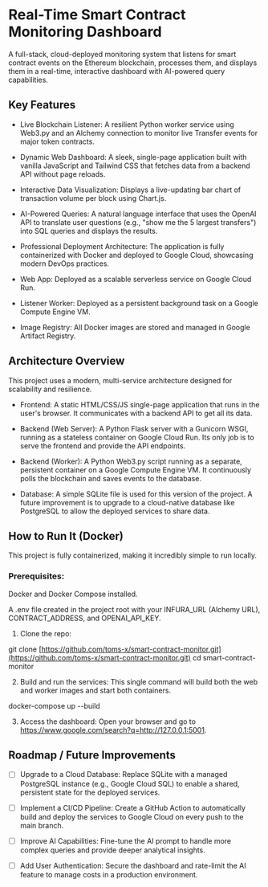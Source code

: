 # Real-Time Smart Contract Monitoring Dashboard

A full-stack, cloud-deployed monitoring system that listens for smart contract events on the Ethereum blockchain, processes them, and displays them in a real-time, interactive dashboard with AI-powered query capabilities.

## Key Features

- Live Blockchain Listener: A resilient Python worker service using Web3.py and an Alchemy connection to monitor live Transfer events for major token contracts.

- Dynamic Web Dashboard: A sleek, single-page application built with vanilla JavaScript and Tailwind CSS that fetches data from a backend API without page reloads.

- Interactive Data Visualization: Displays a live-updating bar chart of transaction volume per block using Chart.js.

- AI-Powered Queries: A natural language interface that uses the OpenAI API to translate user questions (e.g., "show me the 5 largest transfers") into SQL queries and displays the results.

- Professional Deployment Architecture: The application is fully containerized with Docker and deployed to Google Cloud, showcasing modern DevOps practices.

- Web App: Deployed as a scalable serverless service on Google Cloud Run.
- Listener Worker: Deployed as a persistent background task on a Google Compute Engine VM.
- Image Registry: All Docker images are stored and managed in Google Artifact Registry.


## Architecture Overview
This project uses a modern, multi-service architecture designed for scalability and resilience.

- Frontend: A static HTML/CSS/JS single-page application that runs in the user's browser. It communicates with a backend API to get all its data.

- Backend (Web Server): A Python Flask server with a Gunicorn WSGI, running as a stateless container on Google Cloud Run. Its only job is to serve the frontend and provide the API endpoints.

- Backend (Worker): A Python Web3.py script running as a separate, persistent container on a Google Compute Engine VM. It continuously polls the blockchain and saves events to the database.

- Database: A simple SQLite file is used for this version of the project. A future improvement is to upgrade to a cloud-native database like PostgreSQL to allow the deployed services to share data.

## How to Run It (Docker)
This project is fully containerized, making it incredibly simple to run locally.

### Prerequisites:

Docker and Docker Compose installed.

A .env file created in the project root with your INFURA_URL (Alchemy URL), CONTRACT_ADDRESS, and OPENAI_API_KEY.

1. Clone the repo:

git clone [https://github.com/toms-x/smart-contract-monitor.git](https://github.com/toms-x/smart-contract-monitor.git)
cd smart-contract-monitor

2. Build and run the services:
This single command will build both the web and worker images and start both containers.

docker-compose up --build

3. Access the dashboard:
Open your browser and go to https://www.google.com/search?q=http://127.0.0.1:5001.

## Roadmap / Future Improvements
- [ ] Upgrade to a Cloud Database: Replace SQLite with a managed PostgreSQL instance (e.g., Google Cloud SQL) to enable a shared, persistent state for the deployed services.

- [ ] Implement a CI/CD Pipeline: Create a GitHub Action to automatically build and deploy the services to Google Cloud on every push to the main branch.

- [ ] Improve AI Capabilities: Fine-tune the AI prompt to handle more complex queries and provide deeper analytical insights.

- [ ] Add User Authentication: Secure the dashboard and rate-limit the AI feature to manage costs in a production environment.